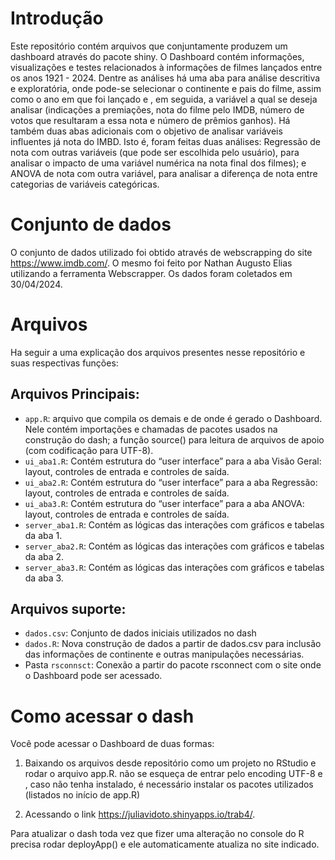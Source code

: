 
<!-- README.md is generated from README.Rmd. Please edit that file -->

# Introdução

Este repositório contém arquivos que conjuntamente produzem um dashboard
através do pacote shiny. O Dashboard contém informações, visualizações e
testes relacionados à informações de filmes lançados entre os anos
1921 - 2024. Dentre as análises há uma aba para análise descritiva e
exploratória, onde pode-se selecionar o continente e pais do filme,
assim como o ano em que foi lançado e , em seguida, a variável a qual se
deseja analisar (indicações a premiações, nota do filme pelo IMDB,
número de votos que resultaram a essa nota e número de prêmios ganhos).
Há também duas abas adicionais com o objetivo de analisar variáveis
influentes já nota do IMBD. Isto é, foram feitas duas análises:
Regressão de nota com outras variáveis (que pode ser escolhida pelo
usuário), para analisar o impacto de uma variável numérica na nota final
dos filmes); e ANOVA de nota com outra variável, para analisar a
diferença de nota entre categorias de variáveis categóricas.

# Conjunto de dados

O conjunto de dados utilizado foi obtido através de webscrapping do site
<https://www.imdb.com/>. O mesmo foi feito por Nathan Augusto Elias
utilizando a ferramenta Webscrapper. Os dados foram coletados em
30/04/2024.

# Arquivos

Ha seguir a uma explicação dos arquivos presentes nesse repositório e
suas respectivas funções:

## Arquivos Principais:

- `app.R`: arquivo que compila os demais e de onde é gerado o Dashboard.
  Nele contém importações e chamadas de pacotes usados na construção do
  dash; a função source() para leitura de arquivos de apoio (com
  codificação para UTF-8).
- `ui_aba1.R`: Contém estrutura do “user interface” para a aba Visão
  Geral: layout, controles de entrada e controles de saída.
- `ui_aba2.R`: Contém estrutura do “user interface” para a aba
  Regressão: layout, controles de entrada e controles de saída.
- `ui_aba3.R`: Contém estrutura do “user interface” para a aba ANOVA:
  layout, controles de entrada e controles de saída.
- `server_aba1.R`: Contém as lógicas das interações com gráficos e
  tabelas da aba 1.
- `server_aba2.R`: Contém as lógicas das interações com gráficos e
  tabelas da aba 2.
- `server_aba3.R`: Contém as lógicas das interações com gráficos e
  tabelas da aba 3.

## Arquivos suporte:

- `dados.csv`: Conjunto de dados iniciais utilizados no dash
- `dados.R`: Nova construção de dados a partir de dados.csv para
  inclusão das informações de continente e outras manipulações
  necessárias.
- Pasta `rsconnsct`: Conexão a partir do pacote rsconnect com o site
  onde o Dashboard pode ser acessado.

# Como acessar o dash

Você pode acessar o Dashboard de duas formas:

1.  Baixando os arquivos desde repositório como um projeto no RStudio e
    rodar o arquivo app.R. não se esqueça de entrar pelo encoding UTF-8
    e , caso não tenha instalado, é necessário instalar os pacotes
    utilizados (listados no início de app.R)

2.  Acessando o link <https://juliavidoto.shinyapps.io/trab4/>.

Para atualizar o dash toda vez que fizer uma alteração no console do R
precisa rodar deployApp() e ele automaticamente atualiza no site
indicado.
